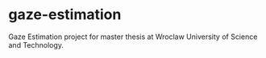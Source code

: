 # gaze-estimation
Gaze Estimation project for master thesis at Wroclaw University of Science and Technology.
